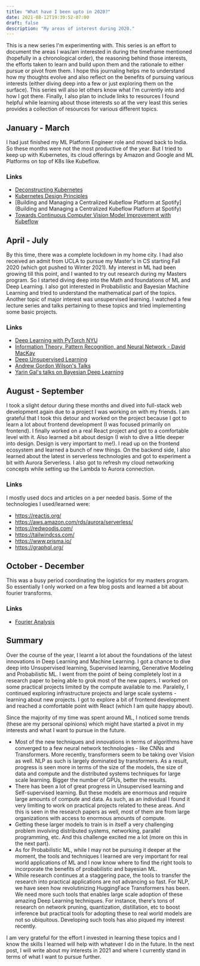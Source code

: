 ```yaml
---
title: "What have I been upto in 2020?"
date: 2021-08-12T19:39:52-07:00
draft: false
description: "My areas of interest during 2020."
---
```


This is a new series I'm experimenting with. This series is an effort to document the areas I was/am interested in during the timeframe mentioned (hopefully in a chronological order), the reasoning behind those interests, the efforts taken to learn and build upon them and the rationale to either pursue or pivot from them. I hope this journaling helps me to understand how my thoughts evolve and also reflect on the benefits of pursuing various interests (either diving deep into a few or just exploring them on the surface). This series will also let others know what I'm currently into and how I got there. Finally, I also plan to include links to resources I found helpful while learning about those interests so at the very least this series provides a collection of resources for various different topics.

## January - March
I had just finished my ML Platform Engineer role and moved back to India. So these months were not the most productive of the year. But I tried to keep up with Kubernetes, its cloud offerings by Amazon and Google and ML Platforms on top of K8s like Kubeflow.
### Links
- [Deconstructing Kubernetes](https://www.youtube.com/watch?v=90kZRyPcRZw)
- [Kubernetes Design Principles](https://www.youtube.com/watch?v=ZuIQurh_kDk)
- [Building and Managing a Centralized Kubeflow Platform at Spotify](Building and Managing a Centralized Kubeflow Platform at Spotify)
- [Towards Continuous Computer Vision Model Improvement with Kubeflow](https://www.youtube.com/watch?v=9UPnCo-LG04)

## April - July
By this time, there was a complete lockdown in my home city. I had also received an admit from UCLA to pursue my Master's in CS starting Fall 2020 (which got pushed to Winter 2021). My interest in ML had been growing till this point, and I wanted to try out research during my Masters program. So I started diving deep into the Math and foundations of ML and Deep Learning. I also got interested in Probabilistic and Bayesian Machine Learning and tried to understand the mathematical part of the topics. Another topic of major interest was unsupervised learning. I watched a few lecture series and talks pertaining to these topics and tried implementing some basic projects.

### Links
- [Deep Learning with PyTorch NYU](https://www.youtube.com/playlist?list=PLLHTzKZzVU9e6xUfG10TkTWApKSZCzuBI)
- [Information Theory, Pattern Recognition, and Neural Network - David MacKay](https://www.youtube.com/playlist?list=PLruBu5BI5n4aFpG32iMbdWoRVAA-Vcso6)
- [Deep Unsupervised Learning](https://sites.google.com/view/berkeley-cs294-158-sp20/home)
- [Andrew Gordon Wilson's Talks](https://www.youtube.com/watch?v=E1qhGw8QxqY)
- [Yarin Gal's talks on Bayesian Deep Learning](https://www.youtube.com/watch?v=G6tUZRHnJYc)

## August - September
I took a slight detour during these months and dived into full-stack web development again due to a project I was working on with my friends. I am grateful that I took this detour and worked on the project because I got to learn a lot about frontend development (I was focused primarily on frontend). I finally worked on a real React project and got to a comfortable level with it. Also learned a bit about design (I wish to dive a little deeper into design. Design is very important to me!). I read up on the frontend ecosystem and learned a bunch of new things. On the backend side, I also learned about the latest in serverless technologies and got to experiment a bit with Aurora Serverless. I also got to refresh my cloud networking concepts while setting up the Lambda to Aurora connection.

### Links
I mostly used docs and articles on a per needed basis. Some of the technologies I used/learned were:
- https://reactjs.org/
- https://aws.amazon.com/rds/aurora/serverless/
- https://redwoodjs.com/
- https://tailwindcss.com/
- https://www.prisma.io/
- https://graphql.org/

## October - December

This was a busy period coordinating the logistics for my masters program. So essentially I only worked on a few blog posts and learned a bit about fourier transforms.

### Links
- [Fourier Analysis](https://www.youtube.com/playlist?list=PLMrJAkhIeNNT_Xh3Oy0Y4LTj0Oxo8GqsC)

## Summary
Over the course of the year, I learnt a lot about the foundations of the latest innovations in Deep Learning and Machine Learning. I got a chance to dive deep into Unsupervised learning, Supervised learning, Generative Modeling and Probabilistic ML. I went from the point of being completely lost in a research paper to being able to grok most of the new papers. I worked on some practical projects limited by the compute available to me. Paralelly, I continued exploring infrastructure projects and large scale systems - learning about new projects. I got to explore a bit of frontend development and reached a comfortable point with React (which I am quite happy about).

Since the majority of my time was spent around ML, I noticed some trends (these are my personal opinions) which might have started a pivot in my interests and what I want to pursue in the future.
- Most of the new techniques and innovations in terms of algorithms have converged to a few neural network technologies - like CNNs and Transformers. More recently, transformers seem to be taking over Vision as well. NLP as such is largely dominated by transformers. As a result, progress is seen more in terms of the size of the models, the size of data and compute and the distributed systems techniques for large scale learning. Bigger the number of GPUs, better the results.
- There has been a lot of great progress in Unsupervised learning and Self-supervised learning. But these models are enormous and require large amounts of compute and data. As such, as an individual I found it very limiting to work on practical projects related to these areas. And this is seen in the research papers as well, most of them are from large organizations with access to enormous amounts of compute.
- Getting these larger models to train is in itself a very challenging problem involving distributed systems, networking, parallel programming, etc. And this challenge excited me a lot (more on this in the next part).
- As for Probabilistic ML, while I may not be pursuing it deeper at the moment, the tools and techniques I learned are very important for real world applications of ML and I now know where to find the right tools to incorporate the benefits of probabilistic and bayesian ML.
- While research continues at a staggering pace, the tools to transfer the research into practical applications are not advancing so fast. For NLP, we have seen how revolutinizing HuggingFace Transformers has been. We need more such tools that enables large scale adoption of these amazing Deep Learning techniques. For instance, there's tons of research on network pruning, quantization, distillation, etc to boost inference but practical tools for adopting these to real world models are not so ubiquitous. Developing such tools has also piqued my interest recently.

I am very grateful for the effort I invested in learning these topics and I know the skills I learned will help with whatever I do in the future. In the next post, I will write about my interests in 2021 and where I currently stand in terms of what I want to pursue further.